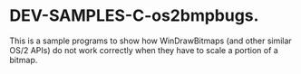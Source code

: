 DEV-SAMPLES-C-os2bmpbugs.
=========================

This is a sample programs to show how WinDrawBitmaps (and other similar OS/2 APIs) do not work correctly when they have to scale a portion of a bitmap.
